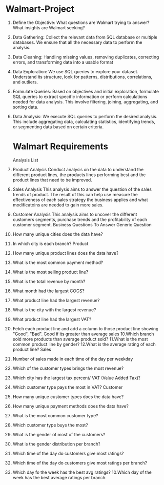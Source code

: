 # Walmart-Project

1. Define the Objective: What questions are Walmart trying to answer? What insights are Walmart seeking?
2. Data Gathering: Collect the relevant data from SQL database or multiple databases. We ensure that all the necessary data to perform the analysis. 
3. Data Cleaning: Handling missing values, removing duplicates, correcting errors, and transforming data into a usable format 
4. Data Exploration: We use SQL queries to explore your dataset. Understand its structure, look for patterns, distributions, correlations, and outliers. 
5. Formulate Queries: Based on objectives and initial exploration, formulate SQL queries to extract specific information or perform calculations needed for data analysis. This involve 
   filtering, joining, aggregating, and sorting data.
6. Data Analysis: We execute SQL queries to perform the desired analysis. This include aggregating data, calculating statistics, identifying trends, or segmenting data based on certain 
   criteria.

   # Walmart Requirements

   Analysis List
1. Product Analysis
Conduct analysis on the data to understand the different product lines, the products lines 
performing best and the product lines that need to be improved.
2. Sales Analysis
This analysis aims to answer the question of the sales trends of product. The result of 
this can help use measure the effectiveness of each sales strategy the business applies 
and what modificatoins are needed to gain more sales.
3. Customer Analysis
This analysis aims to uncover the different customers segments, purchase trends and 
the profitability of each customer segment.
Business Questions To Answer
Generic Question
1. How many unique cities does the data have?
2. In which city is each branch?
Product
1. How many unique product lines does the data have?
2. What is the most common payment method?
3. What is the most selling product line?
4. What is the total revenue by month?
5. What month had the largest COGS?
6. What product line had the largest revenue?
7. What is the city with the largest revenue?
8. What product line had the largest VAT?
9. Fetch each product line and add a column to those product line showing "Good", 
"Bad". Good if its greater than average sales
10.Which branch sold more products than average product sold?
11.What is the most common product line by gender?
12.What is the average rating of each product line?
Sales
1. Number of sales made in each time of the day per weekday
2. Which of the customer types brings the most revenue?
3. Which city has the largest tax percent/ VAT (Value Added Tax)?
4. Which customer type pays the most in VAT?
Customer
1. How many unique customer types does the data have?
2. How many unique payment methods does the data have?
3. What is the most common customer type?
4. Which customer type buys the most?
5. What is the gender of most of the customers?
6. What is the gender distribution per branch?
7. Which time of the day do customers give most ratings?
8. Which time of the day do customers give most ratings per branch?
9. Which day fo the week has the best avg ratings?
10.Which day of the week has the best average ratings per branch
